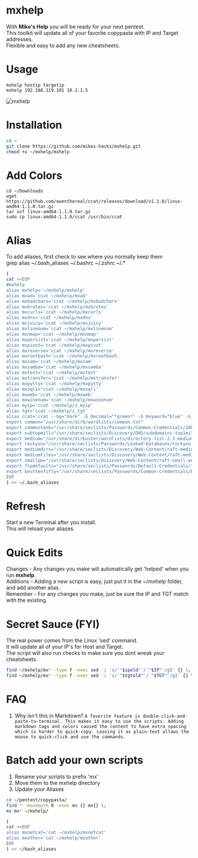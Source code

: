 # mxhelp
With **Mike's Help** you will be ready for your next pentest.  
This toolkit will update all of your favorite copypasta with IP and Target addresses.  
Flexible and easy to add any new cheatsheets.  

# Usage
```
mxhelp hostip targetip
mxhelp 192.168.119.101 10.1.1.5
```

![mxhelp](https://user-images.githubusercontent.com/59158016/210802673-929b8b30-7a88-414d-bb86-a82a702c5420.gif)

# Installation
```bash
cd ~
git clone https://github.com/mikes-hacks/mxhelp.git
chmod +x ~/mxhelp/mxhelp
```

# Add Colors
```
cd ~/Downloads
wget https://github.com/owenthereal/ccat/releases/download/v1.1.0/linux-amd64-1.1.0.tar.gz
tar xvf linux-amd64-1.1.0.tar.gz 
sudo cp linux-amd64-1.1.0/ccat /usr/bin/ccat
```

# Alias
To add aliases, first check to see where you normally keep them  
grep alias ~/.bash_aliases ~/.bashrc ~/.zshrc ~/.*

```bash
(
cat <<EOF
#mxhelp
alias mxhelp='~/mxhelp/mxhelp'
alias mxad='ccat ~/mxhelp/mxad'
alias mxbadchars='ccat ~/mxhelp/mxbadchars'
alias mxbrutes='ccat ~/mxhelp/mxbrutes'
alias mxcurls='ccat ~/mxhelp/mxcurls'
alias mxdns='ccat ~/mxhelp/mxdns'
alias mxjuicy='ccat ~/mxhelp/mxjuicy'
alias mxlinenum='ccat ~/mxhelp/mxlinenum'
alias mxnmap='ccat ~/mxhelp/mxnmap'
alias mxpersist='ccat ~/mxhelp/mxpersist'
alias mxpivot='ccat ~/mxhelp/mxpivot'
alias mxreverse='ccat ~/mxhelp/mxreverse'
alias mxrootbash='ccat ~/mxhelp/mxrootbash'
alias mxsam='ccat ~/mxhelp/mxsam'
alias mxsamba='ccat ~/mxhelp/mxsamba'
alias mxtest='ccat ~/mxhelp/mxtest'
alias mxtransfer='ccat ~/mxhelp/mxtransfer'
alias mxpytty='ccat ~/mxhelp/mxpytty'
alias mxsqli='ccat ~/mxhelp/mxsqli'
alias mxweb='ccat ~/mxhelp/mxweb'
alias mxwinenum='ccat ~/mxhelp/mxwinenum'
alias myip='ccat ~/mxhelp/z_myip'
alias tgt='ccat ~/mxhelp/z_tgt'
alias ccat='ccat --bg="dark" -G Decimal="*green*" -G Keyword="blue" -G Punctuation="*yellow*" -G Plaintext="reset" -G String="brown" -G Type="*white*" -G Literal="fuchsia"'
export common="/usr/share/dirb/wordlists/common.txt"
export commontenk="/usr/share/seclists/Passwords/Common-Credentials/10k-most-common.txt"
export subtopmill="/usr/share/seclists/Discovery/DNS/subdomains-top1million-5000.txt"
export medium="/usr/share/dirbuster/wordlists/directory-list-2.3-medium.txt"
export rockyou="/usr/share/seclists/Passwords/Leaked-Databases/rockyou.txt"
export mediumdirs="/usr/share/seclists/Discovery/Web-Content/raft-medium-directories.txt"
export mediumfiles="/usr/share/seclists/Discovery/Web-Content/raft-medium-files.txt"
export smallpw="/usr/share/seclists/Discovery/Web-Content/raft-small-words.txt"
export ftpdefaults="/usr/share/seclists/Passwords/Default-Credentials/ftp-betterdefaultpasslist.txt"
export besttenfifty="/usr/share/seclists/Passwords/Common-Credentials/best1050.txt"
EOF
) >> ~/.bash_aliases
```
# Refresh
Start a new Terminal after you install.  
This will reload your aliases.  


# Quick Edits
Changes - Any changes you make will automatically get 'helped' when you run **mxhelp**.  
Additions - Adding a new script is easy, just put it in the ~/mxhelp folder, and add another alias.  
Remember - For any changes you make, just be sure the IP and TGT match with the existing.  

# Secret Sauce (FYI)
The real power comes from the Linux 'sed' command.  
It will update all of your IP's for Host and Target.  
The script will also run checks to make sure you dont wreak your cheatsheets.  
```bash
find ~/mxhelp/mx* -type f -exec sed -i 's/'"$ipold"'/'"$IP"'/gI' {} \;
find ~/mxhelp/mx* -type f -exec sed -i 's/'"$tgtold"'/'"$TGT"'/gI' {} \;
```

# FAQ
1. Why isn't this in Markdown?
`A favorite feature is double-click-and-paste-to-terminal. This makes it easy to use the scripts. Adding markdown tags and colors caused the content to have extra spacing which is harder to quick-copy. Leaving it as plain-text allows the mouse to quick-click and use the commands.`

# Batch add your own scripts
1. Rename your scripts to prefix 'mx'
1. Move them to the mxhelp directory
1. Update your Aliases

```bash
cd ~/pentest/copypasta/
find * -maxdepth 0 -exec mv {} mx{} \;
mv mx* ~/mxhelp/

(
cat <<EOF
alias mxnetcat='cat ~/mxhelp/mxnetcat'
alias mxother='cat ~/mxhelp/mxother'
EOF
) >> ~/bash_aliases
```
